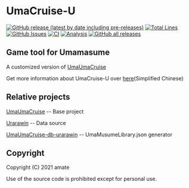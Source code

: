 # UmaCruise-U
[![GitHub release (latest by date including pre-releases)](https://img.shields.io/github/v/release/RyoLee/UmaCruise-U?label=Release&include_prereleases&style=flat-square#?sort=date)](https://github.com/RyoLee/UmaCruise-U/releases/latest)
[![Total Lines](https://img.shields.io/tokei/lines/github.com/RyoLee/UmaCruise-U?label=Total%20Lines&style=flat-square)](https://github.com/RyoLee/UmaCruise-U)
[![GitHub Issues](https://img.shields.io/github/issues/RyoLee/UmaCruise-U?label=Issues&style=flat-square)](https://github.com/RyoLee/UmaCruise-U/issues)
[![CI](https://img.shields.io/github/actions/workflow/status/RyoLee/UmaCruise-U/deploy.yml?label=CI&style=flat-square)](https://github.com/RyoLee/UmaCruise-U/actions/workflows/deploy.yml)
[![Analysis](https://img.shields.io/codefactor/grade/github/RyoLee/UmaCruise-U?label=Code%20Quality&style=flat-square)](https://www.codefactor.io/repository/github/ryolee/umacruise-u)
[![GitHub all releases](https://img.shields.io/github/downloads/RyoLee/UmaCruise-U/total?label=Downloads&logo=Github&style=flat-square)](https://github.com/RyoLee/UmaCruise-U/releases/latest)
## Game tool for Umamasume
A  customized version of [UmaUmaCruise](https://github.com/amate/UmaUmaCruise)

Get more information about UmaCruise-U over [here](https://nga.178.com/read.php?tid=26740403)(Simplified Chinese)

## Relative projects
[UmaUmaCruise](https://github.com/amate/UmaUmaCruise) -- Base project

[Urarawin](https://github.com/wrrwrr111/pretty-derby) -- Data source

[UmaUmaCruise-db-urarawin](https://github.com/RyoLee/UmaUmaCruise-db-urarawin) -- UmaMusumeLibrary.json generator

## Copyright
Copyright (C) 2021 amate

Use of the source code is prohibited except for personal use.
